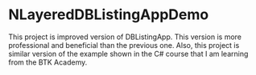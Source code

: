# NLayeredDBListingAppDemo
This project is improved version of DBListingApp. This version is more professional and beneficial than the previous one.
Also, this project is similar version of the example shown in the C# course that I am learning from the BTK Academy.
